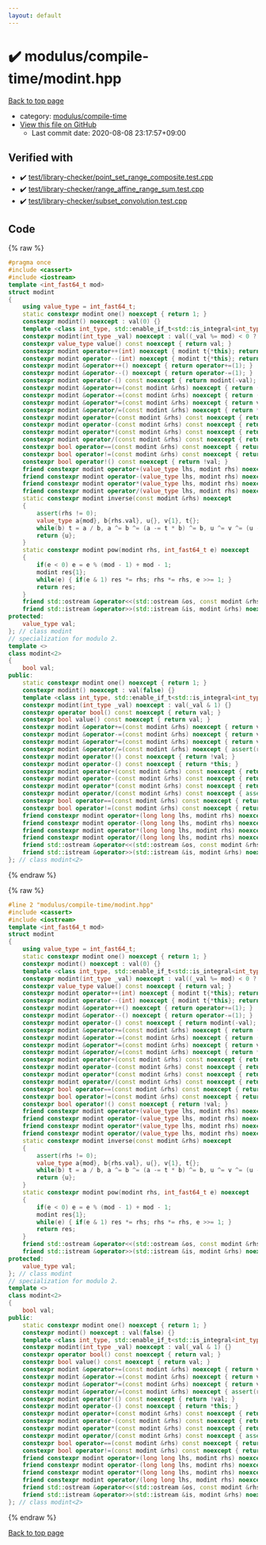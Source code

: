 ```yaml
---
layout: default
---
```


<!-- mathjax config similar to math.stackexchange -->
<script type="text/javascript" async
  src="https://cdnjs.cloudflare.com/ajax/libs/mathjax/2.7.5/MathJax.js?config=TeX-MML-AM_CHTML">
</script>
<script type="text/x-mathjax-config">
  MathJax.Hub.Config({
    TeX: { equationNumbers: { autoNumber: "AMS" }},
    tex2jax: {
      inlineMath: [ ['$','$'] ],
      processEscapes: true
    },
    "HTML-CSS": { matchFontHeight: false },
    displayAlign: "left",
    displayIndent: "2em"
  });
</script>

<script type="text/javascript" src="https://cdnjs.cloudflare.com/ajax/libs/jquery/3.4.1/jquery.min.js"></script>
<script src="https://cdn.jsdelivr.net/npm/jquery-balloon-js@1.1.2/jquery.balloon.min.js" integrity="sha256-ZEYs9VrgAeNuPvs15E39OsyOJaIkXEEt10fzxJ20+2I=" crossorigin="anonymous"></script>
<script type="text/javascript" src="../../../assets/js/copy-button.js"></script>
<link rel="stylesheet" href="../../../assets/css/copy-button.css" />


# :heavy_check_mark: modulus/compile-time/modint.hpp

<a href="../../../index.html">Back to top page</a>

* category: <a href="../../../index.html#6a766f280bf2a78039d52a3337357612">modulus/compile-time</a>
* <a href="{{ site.github.repository_url }}/blob/master/modulus/compile-time/modint.hpp">View this file on GitHub</a>
    - Last commit date: 2020-08-08 23:17:57+09:00




## Verified with

* :heavy_check_mark: <a href="../../../verify/test/library-checker/point_set_range_composite.test.cpp.html">test/library-checker/point_set_range_composite.test.cpp</a>
* :heavy_check_mark: <a href="../../../verify/test/library-checker/range_affine_range_sum.test.cpp.html">test/library-checker/range_affine_range_sum.test.cpp</a>
* :heavy_check_mark: <a href="../../../verify/test/library-checker/subset_convolution.test.cpp.html">test/library-checker/subset_convolution.test.cpp</a>


## Code

<a id="unbundled"></a>
{% raw %}
```cpp
#pragma once
#include <cassert>
#include <iostream>
template <int_fast64_t mod>
struct modint
{
    using value_type = int_fast64_t;
    static constexpr modint one() noexcept { return 1; }
    constexpr modint() noexcept : val(0) {}
    template <class int_type, std::enable_if_t<std::is_integral<int_type>::value, std::nullptr_t> = nullptr>
    constexpr modint(int_type _val) noexcept : val((_val %= mod) < 0 ? mod + _val : _val) {}
    constexpr value_type value() const noexcept { return val; }
    constexpr modint operator++(int) noexcept { modint t{*this}; return operator+=(1), t; }
    constexpr modint operator--(int) noexcept { modint t{*this}; return operator-=(1), t; }
    constexpr modint &operator++() noexcept { return operator+=(1); }
    constexpr modint &operator--() noexcept { return operator-=(1); }
    constexpr modint operator-() const noexcept { return modint(-val); }
    constexpr modint &operator+=(const modint &rhs) noexcept { return (val += rhs.val) < mod ? 0 : val -= mod, *this; }
    constexpr modint &operator-=(const modint &rhs) noexcept { return (val += mod - rhs.val) < mod ? 0 : val -= mod, *this; }
    constexpr modint &operator*=(const modint &rhs) noexcept { return val = val * rhs.val % mod, *this; }
    constexpr modint &operator/=(const modint &rhs) noexcept { return *this *= inverse(rhs); }
    constexpr modint operator+(const modint &rhs) const noexcept { return modint(*this) += rhs; }
    constexpr modint operator-(const modint &rhs) const noexcept { return modint(*this) -= rhs; }
    constexpr modint operator*(const modint &rhs) const noexcept { return modint(*this) *= rhs; }
    constexpr modint operator/(const modint &rhs) const noexcept { return modint(*this) /= rhs; }
    constexpr bool operator==(const modint &rhs) const noexcept { return val == rhs.val; }
    constexpr bool operator!=(const modint &rhs) const noexcept { return val != rhs.val; }
    constexpr bool operator!() const noexcept { return !val; }
    friend constexpr modint operator+(value_type lhs, modint rhs) noexcept { return modint(lhs) + rhs; }
    friend constexpr modint operator-(value_type lhs, modint rhs) noexcept { return modint(lhs) - rhs; }
    friend constexpr modint operator*(value_type lhs, modint rhs) noexcept { return modint(lhs) * rhs; }
    friend constexpr modint operator/(value_type lhs, modint rhs) noexcept { return modint(lhs) / rhs; }
    static constexpr modint inverse(const modint &rhs) noexcept
    {
        assert(rhs != 0);
        value_type a{mod}, b{rhs.val}, u{}, v{1}, t{};
        while(b) t = a / b, a ^= b ^= (a -= t * b) ^= b, u ^= v ^= (u -= t * v) ^= v;
        return {u};
    }
    static constexpr modint pow(modint rhs, int_fast64_t e) noexcept
    {
        if(e < 0) e = e % (mod - 1) + mod - 1;
        modint res{1};
        while(e) { if(e & 1) res *= rhs; rhs *= rhs, e >>= 1; }
        return res;
    }
    friend std::ostream &operator<<(std::ostream &os, const modint &rhs) noexcept { return os << rhs.val; }
    friend std::istream &operator>>(std::istream &is, modint &rhs) noexcept { value_type val; rhs = (is >> val, val); return is; }
protected:
    value_type val;
}; // class modint
// specialization for modulo 2.
template <>
class modint<2>
{
    bool val;
public:
    static constexpr modint one() noexcept { return 1; }
    constexpr modint() noexcept : val(false) {}
    template <class int_type, std::enable_if_t<std::is_integral<int_type>::value, std::nullptr_t> = nullptr>
    constexpr modint(int_type _val) noexcept : val(_val & 1) {}
    constexpr operator bool() const noexcept { return val; }
    constexpr bool value() const noexcept { return val; }
    constexpr modint &operator+=(const modint &rhs) noexcept { return val ^= rhs.val, *this; }
    constexpr modint &operator-=(const modint &rhs) noexcept { return val ^= rhs.val, *this; }
    constexpr modint &operator*=(const modint &rhs) noexcept { return val &= rhs.val, *this; }
    constexpr modint &operator/=(const modint &rhs) noexcept { assert(rhs.val); return *this; }
    constexpr modint operator!() const noexcept { return !val; }
    constexpr modint operator-() const noexcept { return *this; }
    constexpr modint operator+(const modint &rhs) const noexcept { return val != rhs.val; }
    constexpr modint operator-(const modint &rhs) const noexcept { return val != rhs.val; }
    constexpr modint operator*(const modint &rhs) const noexcept { return val && rhs.val; }
    constexpr modint operator/(const modint &rhs) const noexcept { assert(rhs.val); return *this; }
    constexpr bool operator==(const modint &rhs) const noexcept { return val == rhs.val; }
    constexpr bool operator!=(const modint &rhs) const noexcept { return val != rhs.val; }
    friend constexpr modint operator+(long long lhs, modint rhs) noexcept { return lhs & 1 ? !rhs : rhs; }
    friend constexpr modint operator-(long long lhs, modint rhs) noexcept { return lhs & 1 ? !rhs : rhs; }
    friend constexpr modint operator*(long long lhs, modint rhs) noexcept { return lhs & 1 ? rhs : modint<2>{0}; }
    friend constexpr modint operator/(long long lhs, modint rhs) noexcept { assert(rhs.val); return lhs & 1 ? rhs : modint<2>{0}; }
    friend std::ostream &operator<<(std::ostream &os, const modint &rhs) noexcept { return os << rhs.val; }
    friend std::istream &operator>>(std::istream &is, modint &rhs) noexcept { long long val; rhs.val = (is >> val, val & 1); return is; }
}; // class modint<2>

```
{% endraw %}

<a id="bundled"></a>
{% raw %}
```cpp
#line 2 "modulus/compile-time/modint.hpp"
#include <cassert>
#include <iostream>
template <int_fast64_t mod>
struct modint
{
    using value_type = int_fast64_t;
    static constexpr modint one() noexcept { return 1; }
    constexpr modint() noexcept : val(0) {}
    template <class int_type, std::enable_if_t<std::is_integral<int_type>::value, std::nullptr_t> = nullptr>
    constexpr modint(int_type _val) noexcept : val((_val %= mod) < 0 ? mod + _val : _val) {}
    constexpr value_type value() const noexcept { return val; }
    constexpr modint operator++(int) noexcept { modint t{*this}; return operator+=(1), t; }
    constexpr modint operator--(int) noexcept { modint t{*this}; return operator-=(1), t; }
    constexpr modint &operator++() noexcept { return operator+=(1); }
    constexpr modint &operator--() noexcept { return operator-=(1); }
    constexpr modint operator-() const noexcept { return modint(-val); }
    constexpr modint &operator+=(const modint &rhs) noexcept { return (val += rhs.val) < mod ? 0 : val -= mod, *this; }
    constexpr modint &operator-=(const modint &rhs) noexcept { return (val += mod - rhs.val) < mod ? 0 : val -= mod, *this; }
    constexpr modint &operator*=(const modint &rhs) noexcept { return val = val * rhs.val % mod, *this; }
    constexpr modint &operator/=(const modint &rhs) noexcept { return *this *= inverse(rhs); }
    constexpr modint operator+(const modint &rhs) const noexcept { return modint(*this) += rhs; }
    constexpr modint operator-(const modint &rhs) const noexcept { return modint(*this) -= rhs; }
    constexpr modint operator*(const modint &rhs) const noexcept { return modint(*this) *= rhs; }
    constexpr modint operator/(const modint &rhs) const noexcept { return modint(*this) /= rhs; }
    constexpr bool operator==(const modint &rhs) const noexcept { return val == rhs.val; }
    constexpr bool operator!=(const modint &rhs) const noexcept { return val != rhs.val; }
    constexpr bool operator!() const noexcept { return !val; }
    friend constexpr modint operator+(value_type lhs, modint rhs) noexcept { return modint(lhs) + rhs; }
    friend constexpr modint operator-(value_type lhs, modint rhs) noexcept { return modint(lhs) - rhs; }
    friend constexpr modint operator*(value_type lhs, modint rhs) noexcept { return modint(lhs) * rhs; }
    friend constexpr modint operator/(value_type lhs, modint rhs) noexcept { return modint(lhs) / rhs; }
    static constexpr modint inverse(const modint &rhs) noexcept
    {
        assert(rhs != 0);
        value_type a{mod}, b{rhs.val}, u{}, v{1}, t{};
        while(b) t = a / b, a ^= b ^= (a -= t * b) ^= b, u ^= v ^= (u -= t * v) ^= v;
        return {u};
    }
    static constexpr modint pow(modint rhs, int_fast64_t e) noexcept
    {
        if(e < 0) e = e % (mod - 1) + mod - 1;
        modint res{1};
        while(e) { if(e & 1) res *= rhs; rhs *= rhs, e >>= 1; }
        return res;
    }
    friend std::ostream &operator<<(std::ostream &os, const modint &rhs) noexcept { return os << rhs.val; }
    friend std::istream &operator>>(std::istream &is, modint &rhs) noexcept { value_type val; rhs = (is >> val, val); return is; }
protected:
    value_type val;
}; // class modint
// specialization for modulo 2.
template <>
class modint<2>
{
    bool val;
public:
    static constexpr modint one() noexcept { return 1; }
    constexpr modint() noexcept : val(false) {}
    template <class int_type, std::enable_if_t<std::is_integral<int_type>::value, std::nullptr_t> = nullptr>
    constexpr modint(int_type _val) noexcept : val(_val & 1) {}
    constexpr operator bool() const noexcept { return val; }
    constexpr bool value() const noexcept { return val; }
    constexpr modint &operator+=(const modint &rhs) noexcept { return val ^= rhs.val, *this; }
    constexpr modint &operator-=(const modint &rhs) noexcept { return val ^= rhs.val, *this; }
    constexpr modint &operator*=(const modint &rhs) noexcept { return val &= rhs.val, *this; }
    constexpr modint &operator/=(const modint &rhs) noexcept { assert(rhs.val); return *this; }
    constexpr modint operator!() const noexcept { return !val; }
    constexpr modint operator-() const noexcept { return *this; }
    constexpr modint operator+(const modint &rhs) const noexcept { return val != rhs.val; }
    constexpr modint operator-(const modint &rhs) const noexcept { return val != rhs.val; }
    constexpr modint operator*(const modint &rhs) const noexcept { return val && rhs.val; }
    constexpr modint operator/(const modint &rhs) const noexcept { assert(rhs.val); return *this; }
    constexpr bool operator==(const modint &rhs) const noexcept { return val == rhs.val; }
    constexpr bool operator!=(const modint &rhs) const noexcept { return val != rhs.val; }
    friend constexpr modint operator+(long long lhs, modint rhs) noexcept { return lhs & 1 ? !rhs : rhs; }
    friend constexpr modint operator-(long long lhs, modint rhs) noexcept { return lhs & 1 ? !rhs : rhs; }
    friend constexpr modint operator*(long long lhs, modint rhs) noexcept { return lhs & 1 ? rhs : modint<2>{0}; }
    friend constexpr modint operator/(long long lhs, modint rhs) noexcept { assert(rhs.val); return lhs & 1 ? rhs : modint<2>{0}; }
    friend std::ostream &operator<<(std::ostream &os, const modint &rhs) noexcept { return os << rhs.val; }
    friend std::istream &operator>>(std::istream &is, modint &rhs) noexcept { long long val; rhs.val = (is >> val, val & 1); return is; }
}; // class modint<2>

```
{% endraw %}

<a href="../../../index.html">Back to top page</a>

